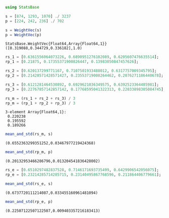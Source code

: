 

```julia
using StatsBase

s = [874, 1293, 1070] ./ 3237
p = [224, 242, 236] ./ 702

s = WeightVec(s)
p = WeightVec(p)
```




    StatsBase.WeightVec{Float64,Array{Float64,1}}([0.319088,0.344729,0.336182],1.0)




```julia
rs_1 = [0.6361556064073226, 0.6890951276102089, 0.6205607476635514];
rp_1 = [0.21875, 0.17355371900826447, 0.13983050847457626];
```


```julia
rs_2 = [0.620137299771167, 0.7107501933488012, 0.6317757009345795];
rp_2 = [0.21428571428571427, 0.23553719008264462, 0.2076271186440678];
```


```julia
rs_3 = [0.6121281464530892, 0.6929621036349575, 0.6392523364485981];
rp_3 = [0.22767857142857142, 0.17768595041322313, 0.22033898305084745];
```


```julia
rs_m = (rs_1 + rs_2 + rs_3) / 3
rp_m = (rp_1 + rp_2 + rp_3) / 3
```




    3-element Array{Float64,1}:
     0.220238
     0.195592
     0.189266




```julia
mean_and_std(rs_m, s)
```




    (0.6552363299351252,0.03467977219424368)




```julia
mean_and_std(rp_m, p)
```




    (0.20132953466286796,0.013204541836428002)




```julia
rs_e = [0.6510297482837528, 0.7146171693735499, 0.6429906542056075];
rp_e = [0.23214285714285715, 0.23140495867768596, 0.211864406779661];
```


```julia
mean_and_std(rs_e, s)
```




    (0.6737720111214087,0.033455160961481094)




```julia
mean_and_std(rp_e, p)
```




    (0.22507122507122507,0.009403357216183413)




```julia

```
